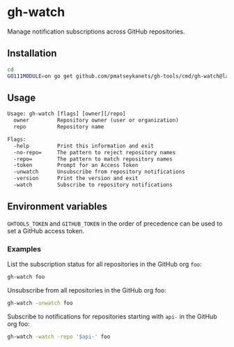 # gh-watch

Manage notification subscriptions across GitHub repositories.

## Installation

```sh
cd
GO111MODULE=on go get github.com/pmatseykanets/gh-tools/cmd/gh-watch@latest
```

## Usage

```txt
Usage: gh-watch [flags] [owner][/repo]
  owner         Repository owner (user or organization)
  repo          Repository name

Flags:
  -help         Print this information and exit
  -no-repo=     The pattern to reject repository names
  -repo=        The pattern to match repository names
  -token        Prompt for an Access Token
  -unwatch      Unsubscribe from repository notifications
  -version      Print the version and exit
  -watch        Subscribe to repository notifications
```

## Environment variables

`GHTOOLS_TOKEN` and `GITHUB_TOKEN` in the order of precedence can be used to set a GitHub access token.

### Examples

List the subscription status for all repositories in the GitHub org `foo`:

```sh
gh-watch foo
```

Unsubscribe from all repositories in the GitHub org foo:

```sh
gh-watch -unwatch foo
```

Subscribe to notifications for repositories starting with `api-` in the GitHub org foo:

```sh
gh-watch -watch -repo '$api-' foo
```
